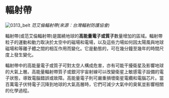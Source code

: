 # 輻射帶

![0313_belt](./static/0313_belt.png)
*范艾倫輻射帶(來源︰台灣輻射防護協會)*

輻射帶(或范艾倫輻射帶)是圍繞地球的**高能量電子或質子**數量增加的區域。輻射帶粒子的運動和動力取決於太空中的磁場和電場，以及這些力場如何因太陽風與地球磁場和等離子體之間的相互作用而變化。它是動態的，可在幾分鐘至幾年的時間尺度上發生變化。

輻射帶中的高能量電子或質子可對太空人構成危害，亦有可能干擾衛星及影響地球的大氣上層。高能量輻射帶質子或銀河宇宙射線可以改變衛星上敏感電子設備的電子狀態，導致電腦錯誤或故障。高能量電子則可嚴重損壞衛星電纜和電腦芯片。當百萬電子伏特電子沉降到地球的大氣高層時，它們可減少大氣中的臭氧並影響相關的化學過程。
